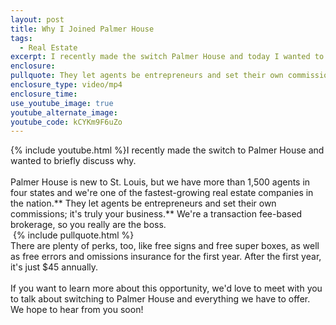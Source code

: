 ```yaml
---
layout: post
title: Why I Joined Palmer House
tags:
  - Real Estate
excerpt: I recently made the switch Palmer House and today I wanted to give you a little insight to what agents get as members of this team.
enclosure:
pullquote: They let agents be entrepreneurs and set their own commissions.
enclosure_type: video/mp4
enclosure_time:
use_youtube_image: true
youtube_alternate_image:
youtube_code: kCYKm9F6uZo
---
```



{% include youtube.html %}I recently made the switch to Palmer House and wanted to briefly discuss why.
<br>
<br>Palmer House is new to St. Louis, but we have more than 1,500 agents in four states and we're one of the fastest-growing real estate companies in the nation.\*\* They let agents be entrepreneurs and set their own commissions; it's truly your business.\*\* We're a transaction fee-based brokerage, so you really are the boss.
<br> {% include pullquote.html %}
<br>There are plenty of perks, too, like free signs and free super boxes, as well as free errors and omissions insurance for the first year. After the first year, it's just $45 annually.
<br>
<br>If you want to learn more about this opportunity, we'd love to meet with you to talk about switching to Palmer House and everything we have to offer. We hope to hear from you soon!